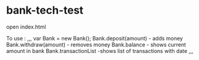 # bank-tech-test


open index.html


To use :
,,,
var Bank = new Bank();
Bank.deposit(amount) - adds money
Bank.withdraw(amount) - removes money
Bank.balance - shows current amount in bank
Bank.transactionList -shows list of transactions with date
,,,

